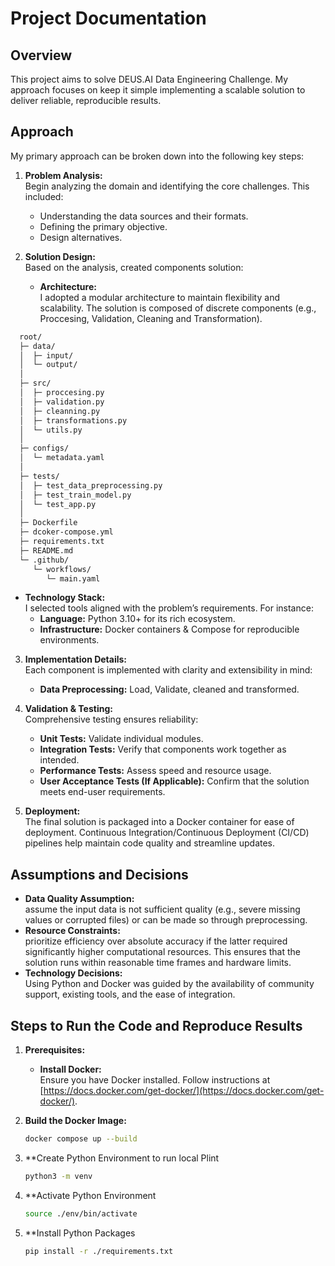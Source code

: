 # Project Documentation

## Overview

This project aims to solve DEUS.AI Data Engineering Challenge. My approach focuses on keep it simple implementing a scalable solution to deliver reliable, reproducible results.

## Approach

My primary approach can be broken down into the following key steps:

1. **Problem Analysis:**  
   Begin analyzing the domain and identifying the core challenges. This included:
   - Understanding the data sources and their formats.
   - Defining the primary objective.
   - Design alternatives.

2. **Solution Design:**  
   Based on the analysis, created components solution:
   - **Architecture:**  
     I adopted a modular architecture to maintain flexibility and scalability. The solution is composed of discrete components (e.g., Proccesing, Validation, Cleaning and Transformation).
  ```bash
    root/
    ├─ data/
    │  ├─ input/
    │  └─ output/
    │
    ├─ src/
    │  ├─ proccesing.py
    │  ├─ validation.py
    │  ├─ cleanning.py
    │  ├─ transformations.py
    │  └─ utils.py
    │
    ├─ configs/
    │  └─ metadata.yaml
    │
    ├─ tests/
    │  ├─ test_data_preprocessing.py
    │  ├─ test_train_model.py
    │  └─ test_app.py
    │
    ├─ Dockerfile
    ├─ dcoker-compose.yml
    ├─ requirements.txt
    ├─ README.md
    └─ .github/
       └─ workflows/
          └─ main.yaml
   ```   

  - **Technology Stack:**  
    I selected tools aligned with the problem’s requirements. For instance:
    - **Language:** Python 3.10+ for its rich ecosystem.
    - **Infrastructure:** Docker containers & Compose for reproducible environments.

3. **Implementation Details:**  
   Each component is implemented with clarity and extensibility in mind:
   - **Data Preprocessing:** Load, Validate, cleaned and transformed.  
  
4. **Validation & Testing:**  
   Comprehensive testing ensures reliability:
   - **Unit Tests:** Validate individual modules.  
   - **Integration Tests:** Verify that components work together as intended.  
   - **Performance Tests:** Assess speed and resource usage.  
   - **User Acceptance Tests (If Applicable):** Confirm that the solution meets end-user requirements.

5. **Deployment:**  
   The final solution is packaged into a Docker container for ease of deployment. Continuous Integration/Continuous Deployment (CI/CD) pipelines help maintain code quality and streamline updates.

## Assumptions and Decisions

- **Data Quality Assumption:**  
   assume the input data is not sufficient quality (e.g., severe missing values or corrupted files) or can be made so through preprocessing.
- **Resource Constraints:**  
  prioritize efficiency over absolute accuracy if the latter required significantly higher computational resources. This ensures that the solution runs within reasonable time frames and hardware limits.
- **Technology Decisions:**  
  Using Python and Docker was guided by the availability of community support, existing tools, and the ease of integration.

## Steps to Run the Code and Reproduce Results

1. **Prerequisites:**
   - **Install Docker:**  
     Ensure you have Docker installed. Follow instructions at [https://docs.docker.com/get-docker/](https://docs.docker.com/get-docker/).

2. **Build the Docker Image:**
   ```bash
   docker compose up --build

4. **Create Python Environment to run local Plint
    ```bash
   python3 -m venv 

5. **Activate Python Environment
    ```bash 
   source ./env/bin/activate

6. **Install Python Packages  
    ```bash 
   pip install -r ./requirements.txt
   ```
